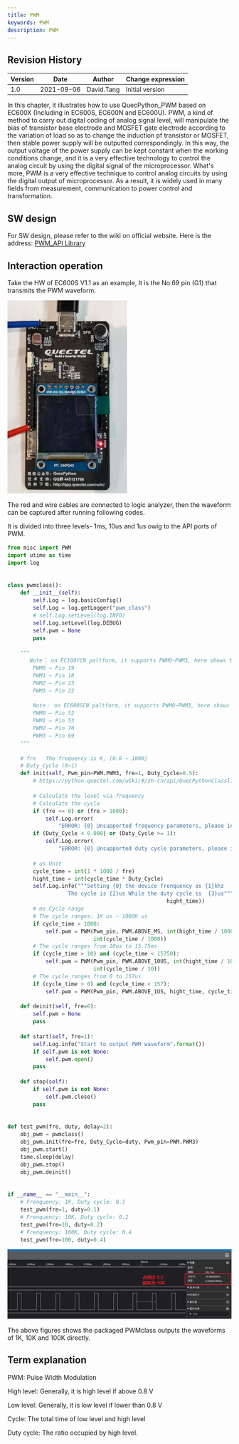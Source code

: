 ```yaml
---
title: PWM
keywords: PWM
description: PWM
---
```


## Revision History

| Version | Date       | Author     | Change expression |
| ------- | ---------- | ---------- | ----------------- |
| 1.0     | 2021-09-06 | David.Tang | Initial version   |

In this chapter, it illustrates how to use QuecPython_PWM based on EC600X (Including in EC600S, EC600N and EC600U). PWM, a kind of method to carry out digital coding of analog signal level, will manipulate the bias of transistor base electrode and MOSFET gate electrode according to the variation of load so as to change the induction pf transistor or MOSFET, then stable power supply will be outputted correspondingly.  In this way, the output voltage of the power supply can be kept constant when the working conditions change, and it is a very effective technology to control the analog circuit by using the digital signal of the microprocessor. What's more, PWM is a very effective technique to control analog circuits by using the digital output of microprocessor. As a result, it is widely used in many fields from measurement, communication to power control and transformation.

## SW design

For SW design, please refer to the wiki on official website. Here is the address: [PWM_API Library](https://python.quectel.com/wiki/#/en-us/api/QuecPythonClasslib?id=pwm)

## Interaction operation

Take the HW of EC600S V1.1 as an example, It is the No.69 pin (G1) that transmits the PWM waveform. 

<img src="media/PWM_01.png" alt="image-20210906161205040" style="zoom:50%;" />

The red and wire cables are connected to logic analyzer, then the waveform can be  captured after running following codes.

It is divided into three levels- 1ms, 10us and 1us owig to the API ports of PWM. 

```python
from misc import PWM
import utime as time
import log


class pwmclass():
    def __init__(self):
        self.Log = log.basicConfig()
        self.Log = log.getLogger("pwm_class")
        # self.Log.setLevel(log.INFO)
        self.Log.setLevel(log.DEBUG)
        self.pwm = None
        pass

    """
       Note： on EC100YCN paltform, it supports PWM0~PWM3, here shows the corresponding pins
        PWM0 – Pin 19
        PWM1 – Pin 18
        PWM2 – Pin 23
        PWM3 – Pin 22

        Note： on EC600SCN paltform, it supports PWM0~PWM3, here shows the corresponding pins
        PWM0 – Pin 52
        PWM1 – Pin 53
        PWM2 – Pin 70
        PWM3 – Pin 69
    """

    # fre   The frequency is K, (0.0 ~ 1000] 
    # Duty_Cycle (0~1)
    def init(self, Pwm_pin=PWM.PWM3, fre=1, Duty_Cycle=0.5):
        # https://python.quectel.com/wiki/#/zh-cn/api/QuecPythonClasslib?id=pwm

        # Calculate the level via frequency
        # Calculate the cycle
        if (fre <= 0) or (fre > 1000):
            self.Log.error(
                "ERROR: {0} Unsupported frequency parameters, please input (0~1000]K ".format(fre))
        if (Duty_Cycle < 0.000) or (Duty_Cycle >= 1):
            self.Log.error(
                "ERROR: {0} Unsupported duty cycle parameters, please input the frequency within (0~1.0)".format(Duty_Cycle))
                          
        # us Unit
        cycle_time = int(1 * 1000 / fre)
        hight_time = int(cycle_time * Duty_Cycle)
        self.Log.info("""Setting {0} the device frenquency as {1}khz  
                   The cycle is {2}us While the duty cycle is  {3}us""".format(Pwm_pin, fre, cycle_time,
                                                  hight_time))
        # ms Cycle range
        # The cycle ranges: 1K us ~ 1000K us
        if cycle_time > 1000:
            self.pwm = PWM(Pwm_pin, PWM.ABOVE_MS, int(hight_time / 1000),
                           int(cycle_time / 1000))
        # The cycle ranges from 10us to 15.75ms
        if (cycle_time > 10) and (cycle_time < 15750):
            self.pwm = PWM(Pwm_pin, PWM.ABOVE_10US, int(hight_time / 10),
                           int(cycle_time / 10))
        # The cycle ranges from 0 to 157us
        if (cycle_time > 0) and (cycle_time < 157):
            self.pwm = PWM(Pwm_pin, PWM.ABOVE_1US, hight_time, cycle_time)

    def deinit(self, fre=0):
        self.pwm = None
        pass

    def start(self, fre=1):
        self.Log.info("Start to output PWM waveform".format())
        if self.pwm is not None:
            self.pwm.open()
        pass

    def stop(self):
        if self.pwm is not None:
            self.pwm.close()
        pass


def test_pwm(fre, duty, delay=2):
    obj_pwm = pwmclass()
    obj_pwm.init(fre=fre, Duty_Cycle=duty, Pwm_pin=PWM.PWM3)
    obj_pwm.start()
    time.sleep(delay)
    obj_pwm.stop()
    obj_pwm.deinit()


if __name__ == "__main__":
    # Frenquency: 1K, Duty cycle: 0.1
    test_pwm(fre=1, duty=0.1)
    # Frenquency: 10K, Duty cycle: 0.2
    test_pwm(fre=10, duty=0.2)
    # Frenquency: 100K, Duty cycle: 0.4
    test_pwm(fre=100, duty=0.4)

```
![media_PWM_02(E)](media/PWM_02.jpg)

The above figures shows the packaged PWMclass outputs the waveforms of 1K, 10K and 100K directly. 

## Term explanation

PWM: Pulse Width Modulation

High level: Generally, it is high level if above 0.8 V 

Low level: Generally, it is low level if lower than 0.8 V

Cycle: The total time of low level and high level

Duty cycle: The ratio occupied by high level. 